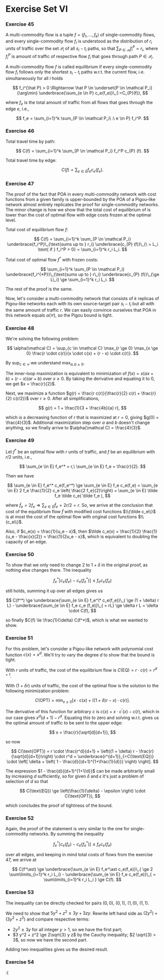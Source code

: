 # Exercise Set VI

### Exercise 45

A multi-commodity flow is a tuple $f = (f_1, \dots, f_k)$ of single-commodity flows, and every single-commodity flow $f_i$ is understood as the distribution of $r_i$ units of traffic over the set $\mathcal P_i$ of all $s_i-t_i$ paths, so that  $\sum_{P \in \mathcal P_i} f_i^P = r_i$, where $f_i^P$ is amount of traffic of respective flow $f_i$ that goes through path $P \in \mathcal P_i$.

A multi-commodity flow $f$ is called equilibrium if every single-commodity flow $f_i$ follows only the shortest $s_i-t_i$ paths w.r.t. the current flow, i.e. simultaneously for all $i$ holds

$$
f_i^{\hat P} > 0 
\Rightarrow
\hat P \in \underset{P \in \mathcal P_i}{\arg\min}
    \underbrace{\sum_{e \in P} c_e(f_e)}\_{:=C_{P}(f)},
$$

where $f_e$ is the total amount of traffic from all flows that goes through the edge $e$, i.e.,

$$
f_e = \sum_{i=1}^k \sum_{P \in \mathcal P_i\ :\ e \in P} f_i^P.
$$

### Exercise 46

Total travel time by path:

$$
C(f) = \sum_{i=1}^k \sum_{P \in \mathcal P_i} f_i^P c_{P} (f).
$$

Total travel time by edge:

$$
C(f) = \sum_{e \in E} f_e c_e(f_e).
$$

### Exercise 47

The proof of the fact that POA in every multi-commodity network with cost functions from a given family is upper-bounded by the POA of a Pigou-like network almost entirely replicates the proof for single-commodity networks.
The minor change is how we show that the total cost of equilibrium of is lower than the cost of optimal flow with edge costs frozen at the optimal level.

Total cost of equilibrium flow $f$:

$$
C(f) 
    = \sum_{i=1}^k \sum_{P \in \mathcal P_i} 
    \underbrace{f_i^P}\_{\text{sums up to } r_i} 
    \underbrace{c_{P} (f)}\_{\ = L_i \text{ if } f_i^P > 0} 
    = \sum_{i=1}^k r_i L_i.
$$

Total cost of optimal flow $f^*$ with frozen costs:

$$
\sum_{i=1}^k \sum_{P \in \mathcal P_i} 
    \underbrace{f_i^{*P}}\_{\text{sums up to } r\_i} 
    \underbrace{c_{P} (f)}\_{\ge L\_i} 
\ge \sum_{i=1}^k r_i L_i.
$$

The rest of the proof is the same.

Now, let's consider a multi-commodity network that consists of $k$ replicas of Pigou-like networks each with its own source-target pair $s_i - t_i$ but all with the same amount of traffic $r$.
We can easily convince ourselves that POA in this network equals $\alpha(\mathcal C)$, so the Pigou bound is tight.

### Exercise 48

We're solving the following problem:

$$
\alpha(\mathcal C) = 
    \sup_{c \in \mathcal C} \max_{r \ge 0} \max_{x \ge 0} 
    \frac{r \cdot c(r)}{x \cdot c(x) + (r - x) \cdot c(r)}.
$$

By $\sup_{c \in \mathcal C}$ we understand $\max_{a, b \ge 0}$.

The inner-loop maximization is equivalent to minimization of $f(x) = x (ax + b) + (r - x) (ar + b)$ over $x \ge 0$.
By taking the derivative and equating it to $0$, we get $x = \frac{r}{2}$.

Next, we maximize a function $g(r) = \frac{r c(r)}{\frac{r}{2} c(r) + \frac{r}{2} c(r/2)}$ over $r \ge 0$.
After all simplifications,

$$
g(r) = 1 + \frac{1}{3 + \frac{4b}{a} r},
$$

which is a decreasing function of $r$ that is maximized at $r = 0$, giving $g(0) = \frac{4}{3}$.
Additional maximization step over $a$ and $b$ doesn't change anything, so we finally arrive to $\alpha(\mathcal C) = \frac{4}{3}$.

### Exercise 49

Let $f^*$ be an optimal flow with $r$ units of traffic, and $f$ be an equilibrium with $r/2$ units, i.e.,

$$
\sum_{e \in E} f_e^* = r,\ \sum_{e \in E} f_e = \frac{r}{2}.
$$

Then we have

$$
\sum_{e \in E} f_e^* c_e(f_e^*)
    \ge \sum_{e \in E} f_e c_e(f_e)
    = \sum_{e \in E} 2 f_e \frac{1}{2} c_e \left( \frac{2 f_e}{2}\right)
    = \sum_{e \in E} \tilde f_e \tilde c_e( \tilde f_e ),
$$

where $\tilde f_e = 2 f_e \Rightarrow \sum_{e \in E} \tilde f_e = 2 r / 2 = r$.
So, we arrive at the conclusion that cost of the equilibrium flow $\tilde f$ with modified cost functions $\\{\tilde c_e\\}$ is at most the cost of the optimal flow with original cost functions $\\{c_e\\}$.

Also, if $c_e(x) = \frac{1}{u_e - x}$, then $\tilde c_e(x) = \frac{1}{2} \frac{1}{u_e - \frac{x}{2}} = \frac{1}{2u_e - x}$, which is equivalent to doubling the capacity of an edge.

### Exercise 50

To show that we only need to change $2$ to $1 + \delta$ in the original proof, as nothing else changes there.
The inequality

$$
f_e^* \left[ c_e(f_e) - c_e(f_e^*)\right] \le f_e c_e(f_e)
$$

still holds, summing it up over all edges gives us

$$
C(f^*) 
    \ge \underbrace{\sum_{e \in E} f_e^\* c_e(f_e)}\_{ \ge (1 + \delta) r L}
    - \underbrace{\sum_{e \in E} f_e c_e (f_e)}\_{ = rL}
    \ge \delta r L = \delta \cdot C(f),
$$

so finally $C(f) \le \frac{1}{\delta} C(f^*)$, which is what we wanted to show.

### Exercise 51

For this problem, let's consider a Pigou-like network with polynomial cost function $c(x) = x^d$.
We'll try to vary the degree $d$ to show that the bound is tight.

With $r$ units of traffic, the cost of the equilibrium flow is $C(\text{EQ}) = r \cdot c(r) = r^{d+1}$. 

With $(1+\delta r)$ units of traffic, the cost of the optimal flow is the solution to the following minimization problem:

$$
C(\text{OPT}) = \min_{x \ge 0} \left[ x \cdot c(x) + ((1+\delta) r - x) \cdot c(r) \right].
$$

The derivative of this function for arbitrary $c$ is $c(x) + x \cdot c^\prime(x) - c(r)$, which in our case gives $x^d (d+1) - r^d$.
Equating this to zero and solving w.r.t. gives us the optimal amount of traffic to be sent to the upper edge:

$$
x = \frac{r}{\sqrt[d]{d+1}},
$$

so now 

$$
C(\text{OPT})
    = r \cdot \frac{r^d}{d+1} + \left((1 + \delta) r - \frac{r}{\sqrt[d]{d+1}}\right) \cdot r^d
    = \underbrace{r^{d+1}}_{=C(\text{EQ})} \cdot \left[
        \delta + \left( 1 - \frac{d}{(d+1)^{1+\frac{1}{d}}} \right)
    \right].
$$

The expression $1 - \frac{d}{(d+1)^{1+1/d}}$ can be made arbitrarily  small by increasing $d$ sufficiently, so for given $\delta$ and $\epsilon$ it's just a problem of selection of $d$ so that

$$
C(\text{EQ}) \ge \left(\frac{1}{\delta} - \epsilon \right) \cdot C(\text{OPT}),
$$

which concludes the proof of tightness of the bound.

### Exercise 52

Again, the proof of the statement is very similar to the one for single-commodity networks.
By summing the inequality

$$
f_e^* \left[ c_e(f_e) - c_e(f_e^*)\right] \le f_e c_e(f_e)
$$

over all edges, and keeping in mind total costs of flows from the exercise 47, we arrive at

$$
C(f^\ast)
    \ge \underbrace{\sum_{e \in E} f_e^\ast c_e(f_e)}\_{ \ge 2 \sum\limits_{i=1}^k r_i L_i}
    - \underbrace{\sum_{e \in E} f_e c_e(f_e)}\_{ = \sum\limits_{i=1}^k r_i L_i }
    \ge C(f).
$$

### Exercise 53

The inequality can be directly checked for pairs $(0, 0)$, $(0, 1)$, $(1, 0)$, $(1, 1)$.

We need to show that $5 y^2 + z^2 \ge 3 y + 3 z y$.
Rewrite  left hand side as $(2y^2) + (3y^2 + z^2)$ and compare respective terms:
* $2 y^2 \ge 3y$ for all integer $y > 1$, so we have the first part;
* $3 y^2 + z^2 \ge 2\sqrt{3} y z$ by the Cauchy inequality; $2 \sqrt{3} > 3$, so now we have the second part.

Adding two inequalities gives us the desired result.

### Exercise 54

:(
